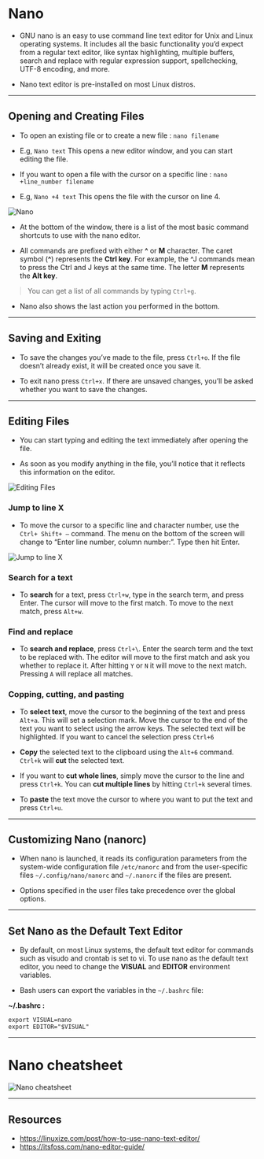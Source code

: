 # Nano

- GNU nano is an easy to use command line text editor for Unix and Linux operating systems. It includes all the basic functionality you’d expect from a regular text editor, like syntax highlighting, multiple buffers, search and replace with regular expression support, spellchecking, UTF-8 encoding, and more.

- Nano text editor is pre-installed on most Linux distros. 

-----------------------------------

## Opening and Creating Files

- To open an existing file or to create a new file : `nano filename`

- E.g, `Nano text` This opens a new editor window, and you can start editing the file.

- If you want to open a file with the cursor on a specific line : `nano +line_number filename`

- E.g, `Nano +4 text` This opens the file with the cursor on line 4.

![Nano](imgs/nano.png)

- At the bottom of the window, there is a list of the most basic command shortcuts to use with the nano editor.

- All commands are prefixed with either **^** or **M** character. The caret symbol (**^**) represents the **Ctrl key**. For example, the ^J commands mean to press the Ctrl and J keys at the same time. The letter **M** represents the **Alt key**.

> You can get a list of all commands by typing `Ctrl+g`.

- Nano also shows the last action you performed in the bottom.

-----------------------------------

## Saving and Exiting

- To save the changes you’ve made to the file, press `Ctrl+o`. If the file doesn’t already exist, it will be created once you save it.

- To exit nano press `Ctrl+x`. If there are unsaved changes, you’ll be asked whether you want to save the changes.

-----------------------------------

## Editing Files

- You can start typing and editing the text immediately after opening the file.

- As soon as you modify anything in the file, you’ll notice that it reflects this information on the editor.

![Editing Files](imgs/modified.png)

### Jump to line X

- To move the cursor to a specific line and character number, use the `Ctrl+ Shift+ –` command. The menu on the bottom of the screen will change to “Enter line number, column number:”. Type then hit Enter.

![Jump to line X](imgs/Jump-to-line-X.png)


### Search for a text

- To **search** for a text, press `Ctrl+w`, type in the search term, and press Enter. The cursor will move to the first match. To move to the next match, press `Alt+w`.

### Find and replace

- To **search and replace**, press `Ctrl+\`. Enter the search term and the text to be replaced with. The editor will move to the first match and ask you whether to replace it. After hitting `Y` or `N` it will move to the next match. Pressing `A` will replace all matches.

### Copping, cutting, and pasting

- To **select text**, move the cursor to the beginning of the text and press `Alt+a`. This will set a selection mark. Move the cursor to the end of the text you want to select using the arrow keys. The selected text will be highlighted. If you want to cancel the selection press `Ctrl+6`

- **Copy** the selected text to the clipboard using the `Alt+6` command. `Ctrl+k` will **cut** the selected text.

- If you want to **cut whole lines**, simply move the cursor to the line and press `Ctrl+k`. You can **cut multiple lines** by hitting `Ctrl+k` several times.

- To **paste** the text move the cursor to where you want to put the text and press `Ctrl+u`.


--------------------------------------------------------------------------

## Customizing Nano (nanorc)

- When nano is launched, it reads its configuration parameters from the system-wide configuration file `/etc/nanorc` and from the user-specific files `~/.config/nano/nanorc` and `~/.nanorc` if the files are present.

- Options specified in the user files take precedence over the global options.

-----------------------------------

## Set Nano as the Default Text Editor

- By default, on most Linux systems, the default text editor for commands such as visudo and crontab is set to vi. To use nano as the default text editor, you need to change the **VISUAL** and **EDITOR** environment variables.

- Bash users can export the variables in the `~/.bashrc` file:

**~/.bashrc :**
```
export VISUAL=nano
export EDITOR="$VISUAL"
```

---------------------------------------

#  Nano cheatsheet 

![Nano cheatsheet](imgs/cheat-sheet.png)

---------------------------------------

## Resources

- https://linuxize.com/post/how-to-use-nano-text-editor/
- https://itsfoss.com/nano-editor-guide/